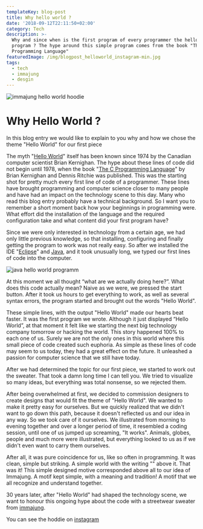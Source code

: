 ```yaml
---
templateKey: blog-post
title: Why hello world ?
date: '2018-09-12T22:11:50+02:00'
category: Tech
description: >-
  Why and since when is the first program of every programmer the hello world
  program ? The hype around this simple program comes from the book "The C
  Programming Language"
featuredImage: /img/blogpost_helloworld_instagram-min.jpg
tags:
  - tech
  - immajung
  - desgin
---
```

![immajung hello world hoodie](/img/blogpost_helloworld_instagram-min.jpg)

# Why Hello World ?

In this blog entry we would like to explain to you why and how we chose the theme "Hello World" for our first piece

The myth "[Hello World](http://helloworldcollection.de/)" itself has been known since 1974 by the Canadian computer scientist Brian Kernighan. The hype about these lines of code did not begin until 1978, when the book "[The C Programming Language](https://en.wikipedia.org/wiki/The_C_Programming_Language)" by Brian Kernighan and Dennis Ritchie was published. This was the starting shot for pretty much every first line of code of a programmer. These lines have brought programming and computer science closer to many people and have had an impact on the technology scene to this day. Many who read this blog entry probably have a technical background. So I want you to remember a short moment back how your beginnings in programming were. What effort did the installation of the language and the required configuration take and what content did your first program have?

Since we were only interested in technology from a certain age, we had only little previous knowledge, so that installing, configuring and finally getting the program to work was not really easy. So after we installed the IDE "[Eclipse](https://www.eclipse.org/)" and [Java](https://java.com/), and it took unusually long, we typed our first lines of code into the computer.

![java hello world programm](/img/java_hello_world.png)

At this moment we all thought “what are we actually doing here?”. What does this code actually mean? Naive as we were, we pressed the start button. After it took us hours to get everything to work, as well as several syntax errors, the program started and brought out the words "Hello World".

These simple lines, with the output "Hello World" made our hearts beat faster. It was the first program we wrote. Although it just displayed “Hello World”, at that moment it felt like we starting the next big technology company tomorrow or hacking the world. This story happened 100% to each one of us. Surely we are not the only ones in this world where this small piece of code created such euphoria. As simple as these lines of code may seem to us today, they had a great effect on the future. It unleashed a passion for computer science that we still have today.

After we had determined the topic for our first piece, we started to work out the sweater. That took a damn long time I can tell you. We tried to visualize so many ideas, but everything was total nonsense, so we rejected them.

After being overwhelmed at first, we decided to commission designers to create designs that would fit the theme of "Hello World". We wanted to make it pretty easy for ourselves. But we quickly realized that we didn't want to go down this path, because it doesn't reflected us and our idea in any way. So we took care of it ourselves. We illustrated from morning to evening together and over a longer period of time, it resembled a coding session, until one of us jumped up screaming, "It works". Animals, globes, people and much more were illustrated, but everything looked to us as if we didn't even want to carry them ourselves.

After all, it was pure coincidence for us, like so often in programming. It was clean, simple but striking. A simple world with the writing "<HELLO WORLD>" above it. That was it! This simple designed motive corresponded above all to our idea of Immajung. A motif kept simple, with a meaning and tradition! A motif that we all recognize and understand together.

30 years later, after "Hello World" had shaped the technology scene, we want to honour this ongoing hype about the code with a streetwear sweater from [immajung](www.immajung.com).

You can see the hoddie on [instagram](https://www.instagram.com/immajung.clo/)
